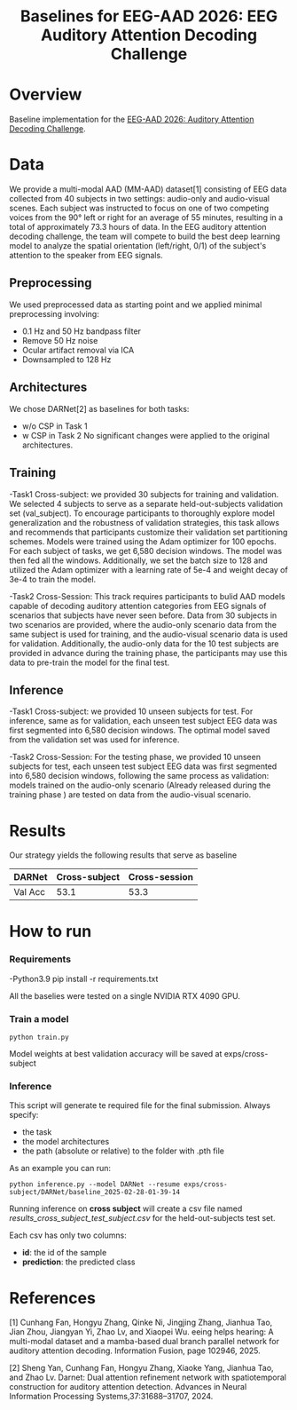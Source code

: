 <div align="center">

# Baselines for EEG-AAD 2026: EEG Auditory Attention Decoding Challenge

</div>

# Overview
Baseline implementation for the <a href='https://fchest.github.io/icassp-aad/'>EEG-AAD 2026: Auditory Attention Decoding Challenge</a>.

# Data
We provide a multi-modal AAD (MM-AAD) dataset[1] consisting of EEG data collected from 40 subjects in two settings: audio-only and audio-visual scenes. 
Each subject was instructed to focus on one of two competing voices from the 90° left or right for an average of 55 minutes, resulting in a total of approximately 73.3 hours of data.
In the EEG auditory attention decoding challenge, the team will compete to build the best deep learning model to analyze the spatial orientation (left/right, 0/1) of the subject's attention to the speaker from EEG signals.

## Preprocessing
We used preprocessed data as starting point and we applied minimal preprocessing involving:
- 0.1 Hz and 50 Hz bandpass filter
- Remove 50 Hz noise 
- Ocular artifact removal via ICA
- Downsampled to 128 Hz 

## Architectures
We chose DARNet[2] as baselines for both tasks:
- w/o CSP in Task 1
- w CSP in Task 2
No significant changes were applied to the original architectures.

## Training
-Task1 Cross-subject: we provided 30 subjects for training and validation. We selected 4 subjects to serve as a separate held-out-subjects validation set (val_subject). To encourage participants to thoroughly explore model generalization and the robustness of validation strategies, this task allows and recommends that participants customize their validation set partitioning schemes.
Models were trained using the Adam optimizer for 100 epochs. For each subject of tasks, we get 6,580 decision windows. The model was then fed all the windows. Additionally, we set the batch size to 128 and utilized the Adam optimizer with a learning rate of 5e-4 and weight decay of 3e-4 to train the model.

-Task2 Cross-Session: This track requires participants to bulid AAD models capable of decoding auditory attention categories from EEG signals of scenarios that subjects have never seen before. Data from 30 subjects in two scenarios are provided, where the audio-only scenario data from the same subject is used for training, and the audio-visual scenario data is used for validation. Additionally, the audio-only data for the 10 test subjects are provided in advance during the training phase, the participants may use this data to pre-train the model for the final test.


## Inference
-Task1 Cross-subject: we provided 10 unseen subjects for test. For inference, same as for validation, each unseen test subject EEG data was first segmented into 6,580 decision windows. The optimal model saved from the validation set was used for inference.

-Task2 Cross-Session: For the testing phase, we provided 10 unseen subjects for test, each unseen test subject EEG data was first segmented into 6,580 decision windows, following the same process as validation: models trained on the audio-only scenario (Already released during the training phase
) are tested on data from the audio-visual scenario. 

# Results
Our strategy yields the following results that serve as baseline

| DARNet            | Cross-subject | Cross-session |
|-------------------|---------------|---------------|
| Val Acc           |    53.1       |      53.3     |
                    

# How to run

### **Requirements**
-Python3.9
 pip install -r requirements.txt

All the baselies were tested on a single NVIDIA RTX 4090 GPU.


### **Train a model**

```
python train.py 
```

Model weights at best validation accuracy will be saved at exps/cross-subject


### **Inference**

This script will generate te required file for the final submission.
Always specify:
- the task 
- the model architectures
- the path (absolute or relative) to the folder with .pth file

As an example you can run:

``` 
python inference.py --model DARNet --resume exps/cross-subject/DARNet/baseline_2025-02-28-01-39-14
```

Running inference on **cross subject** will create a csv file named *results_cross_subject_test_subject.csv* for the held-out-subjects test set.

Each csv has only two columns:
- **id**: the id of the sample
- **prediction**: the predicted class


# References
[1] Cunhang Fan, Hongyu Zhang, Qinke Ni, Jingjing Zhang, Jianhua Tao, Jian Zhou, Jiangyan Yi, Zhao Lv, and Xiaopei Wu. eeing helps hearing: A multi-modal dataset and a mamba-based dual branch parallel network for auditory attention decoding. Information Fusion, page 102946, 2025.

[2] Sheng Yan, Cunhang Fan, Hongyu Zhang, Xiaoke Yang, Jianhua Tao, and Zhao Lv. Darnet: Dual attention refinement network with spatiotemporal construction for auditory attention detection. Advances in Neural Information Processing Systems,37:31688–31707, 2024. 
